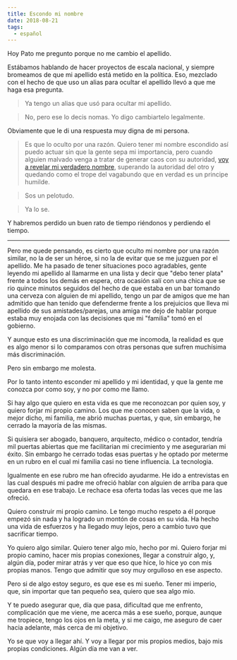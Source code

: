 ```yaml
---
title: Escondo mi nombre
date: 2018-08-21
tags:
  - español
---
```

Hoy Pato me pregunto porque no me cambio el apellido.

Estábamos hablando de hacer proyectos de escala nacional, y siempre bromeamos de que mi apellido está metido en la política. Eso, mezclado con el hecho de que uso un alias para ocultar el apellido llevó a que me haga esa pregunta.

> Ya tengo un alias que usó para ocultar mi apellido.

> No, pero ese lo decis nomas. Yo digo cambiartelo legalmente.

Obviamente que le di una respuesta muy digna de mi persona.

> Es que lo oculto por una razón. Quiero tener mi nombre escondido así puedo actuar sin que la gente sepa mi importancia, pero cuando alguien malvado venga a tratar de generar caos con su autoridad, [voy a revelar mi verdadero nombre](https://tvtropes.org/pmwiki/pmwiki.php/Main/TheReveal), superando la autoridad del otro y quedando como el trope del vagabundo que en verdad es un principe humilde.

>  Sos un pelotudo.

>  Ya lo se.

Y habremos perdido un buen rato de tiempo riéndonos y perdiendo el tiempo.

<hr>

Pero me quede pensando, es cierto que oculto mi nombre por una razón similar, no la de ser un héroe, si no la de evitar que se me juzguen por el apellido. Me ha pasado de tener situaciones poco agradables, gente leyendo mi apellido al llamarme en una lista y decir que "debo tener plata" frente a todos los demás en espera, otra ocasión salí con una chica que se rio quince minutos seguidos del hecho de que estaba en un bar tomando una cerveza con alguien de mi apellido, tengo un par de amigos que me han admitido que han tenido que defenderme frente a los prejuicios que lleva mi apellido de sus amistades/parejas, una amiga me dejo de hablar porque estaba muy enojada con las decisiones que mi "familia" tomó en el gobierno.

Y aunque esto es una discriminación que me incomoda, la realidad es que es algo menor si lo comparamos con otras personas que sufren muchísima más discriminación.

Pero sin embargo me molesta.

Por lo tanto intento esconder mi apellido y mi identidad, y que la gente me conozca por como soy, y no por como me llamo.

Si hay algo que quiero en esta vida es que me reconozcan por quien soy, y quiero forjar mi propio camino. Los que me conocen saben que la vida, o mejor dicho, mi familia, me abrió muchas puertas, y que, sin embargo, he cerrado la mayoría de las mismas.

Si quisiera ser abogado, banquero, arquitecto, médico o contador, tendría mil puertas abiertas que me facilitarian mi crecimiento y me asegurarian mi éxito. Sin embargo he cerrado todas esas puertas y he optado por meterme en un rubro en el cual mi familia casi no tiene influencia. La tecnologia.

Igualmente en ese rubro me han ofrecido ayudarme. He ido a entrevistas en las cual después mi padre me ofreció hablar con alguien de arriba para que quedara en ese trabajo. Le rechace esa oferta todas las veces que me las ofreció.

Quiero construir mi propio camino. Le tengo mucho respeto a él porque empezó sin nada y ha logrado un montón de cosas en su vida. Ha hecho una vida de esfuerzos y ha llegado muy lejos, pero a cambio tuvo que sacrificar tiempo.

Yo quiero algo similar. Quiero tener algo mío, hecho por mi. Quiero forjar mi propio camino, hacer mis propias conexiones, llegar a construir algo, y, algún día, poder mirar atrás y ver que eso que hice, lo hice yo con mis propias manos. Tengo que admitir que soy muy orgulloso en ese aspecto.

Pero si de algo estoy seguro, es que ese es mi sueño. Tener mi imperio, que, sin importar que tan pequeño sea, quiero que sea algo mio.

Y te puedo asegurar que, día que pasa, dificultad que me enfrento, complicación que me viene, me acerca más a ese sueño, porque, aunque me tropiece, tengo los ojos en la meta, y si me caigo, me aseguro de caer hacia adelante, más cerca de mi objetivo.

Yo se que voy a llegar ahí. Y voy a llegar por mis propios medios, bajo mis propias condiciones. Algún día me van a ver.
